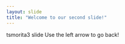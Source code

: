 ```yaml
---
layout: slide
title: "Welcome to our second slide!"
---
```

tsmorita3 slide
Use the left arrow to go back!
